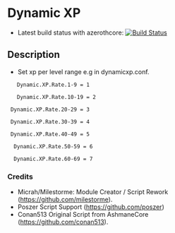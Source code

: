 # Dynamic XP
- Latest build status with azerothcore: [![Build Status](https://travis-ci.org/milestorme/mod-dynamic-xp.svg?branch=master)](https://travis-ci.com/milestorme/mod-dynamic-xp)

## Description
- Set xp per level range e.g in dynamicxp.conf.

`   Dynamic.XP.Rate.1-9 = 1`

`   Dynamic.XP.Rate.10-19 = 2`

  ` Dynamic.XP.Rate.20-29 = 3`

  ` Dynamic.XP.Rate.30-39 = 4`

  ` Dynamic.XP.Rate.40-49 = 5`

 `  Dynamic.XP.Rate.50-59 = 6`

 `  Dynamic.XP.Rate.60-69 = 7`

### Credits
- Micrah/Milestorme: Module Creator / Script Rework (https://github.com/milestorme).
- Poszer Script Support (https://github.com/poszer) 
- Conan513 Original Script from AshmaneCore (https://github.com/conan513).




